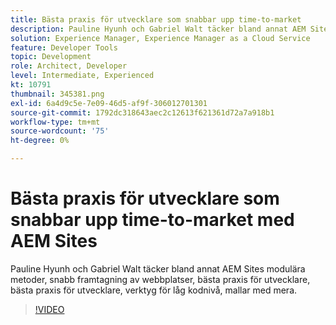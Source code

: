 ```yaml
---
title: Bästa praxis för utvecklare som snabbar upp time-to-market
description: Pauline Hyunh och Gabriel Walt täcker bland annat AEM Sites modulära strategier, snabb framtagning av webbplatser, metodtips för utvecklare, verktyg för låg kodnivå, mallar med mera. (Ska vara mellan 60 och 160 tecken, men är 177 tecken)
solution: Experience Manager, Experience Manager as a Cloud Service
feature: Developer Tools
topic: Development
role: Architect, Developer
level: Intermediate, Experienced
kt: 10791
thumbnail: 345381.png
exl-id: 6a4d9c5e-7e09-46d5-af9f-306012701301
source-git-commit: 1792dc318643aec2c12613f621361d72a7a918b1
workflow-type: tm+mt
source-wordcount: '75'
ht-degree: 0%

---
```


# Bästa praxis för utvecklare som snabbar upp time-to-market med AEM Sites

Pauline Hyunh och Gabriel Walt täcker bland annat AEM Sites modulära metoder, snabb framtagning av webbplatser, bästa praxis för utvecklare, bästa praxis för utvecklare, verktyg för låg kodnivå, mallar med mera.

>[!VIDEO](https://video.tv.adobe.com/v/345381/?quality=12&learn=on)
